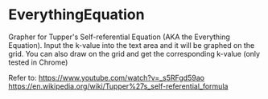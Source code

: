 # EverythingEquation

Grapher for Tupper's Self-referential Equation (AKA the Everything Equation).
Input the k-value into the text area and it will be graphed on the grid.
You can also draw on the grid and get the corresponding k-value (only tested in Chrome)

Refer to:
https://www.youtube.com/watch?v=_s5RFgd59ao
https://en.wikipedia.org/wiki/Tupper%27s_self-referential_formula
